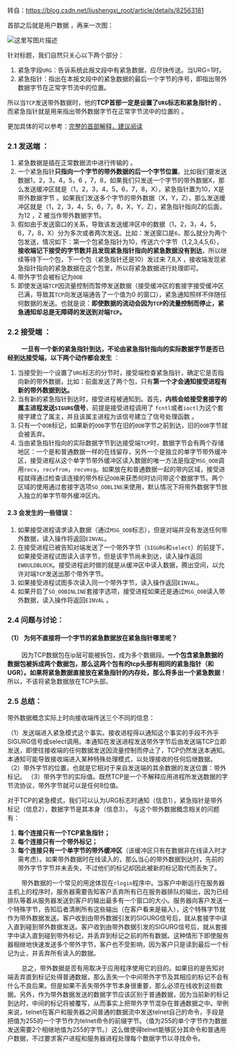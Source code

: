 

转自：https://blog.csdn.net/liushengxi_root/article/details/82563181



首部之后就是用户数据 ，再来一次图：

![这里写图片描述](https://img-blog.csdn.net/20180909224329977?watermark/2/text/aHR0cHM6Ly9ibG9nLmNzZG4ubmV0L2xpdXNoZW5neGlfcm9vdA==/font/5a6L5L2T/fontsize/400/fill/I0JBQkFCMA==/dissolve/70)

针对标题，我们自然只关心以下两个部分：

1. 紧急字段`URG`：告诉系统此报文段中有紧急数据，应尽快传送。当URG=1时。
2. 紧急指针：指出在本报文段中的紧急数据的最后一个字节的序号，即指出带外数据字节在正常字节流中的位置。

所以当`TCP`发送带外数据时，他的**TCP首部一定是设置了`URG`标志和紧急指针的** 。而紧急指针就是用来指出带外数据字节在正常字节流中的位置的 。

更加具体的可以参考：[完整的首部解释，建议阅读](http://roclinux.cn/?p=2523)

### 2.1 发送端 ：

1. 紧急数据是插在正常数据流中进行传输的 。
2. 一个紧急指针**只指向一个字节的带外数据的后一个字节位置**。比如我们要发送数据1，2，3，4，5，6 ，7，8，如果我们只发送一个字节的带外数据X，那么发送缓冲区就是（1，2，3，4，5，6，7，8，X），紧急指针置为10，X是带外数据字节 。如果我们发送多个字节的带外数据（X，Y，Z），那么发送缓冲区就是（1，2，3，4，5，6，7，8，X，Y，Z），紧急指针指向Z的后面，为12 ，Z 被当作带外数据字节。
3. 假如由于发送窗口的关系，导致该发送缓冲区中的数据（1，2，3，4，5，6，7，8，X）分为多次或者两次发送。比如：发送窗口是`6`，那么就分为两个包发送，情况如下：第一个包紧急指针为10，传送六个字节（1,2,3,4,5,6），**接收端记下接受的字节数并且发现紧急指针指向的紧急数据没有到达**，所以继续等待下一个包，下一个包（紧急指针还是10）发过来 7,8,X ，接收端发现紧急指针指向的紧急数据在这个包里，所以将紧急数据进行处理即可。
4. 带外字节会被标记为`OOB`
5. 即使发送端`TCP`因流量控制而暂停发送数据（接受缓冲区的套接字接受缓冲区已满，导致其`TCP`向发送端通告了一个值为0 的窗口），紧急通知照样不伴随任何数据的发送。也就是说：**即使数据的流动会因为`TCP`的流量控制而停止，紧急通知却总是无障碍的发送到对端`TCP`。**

### 2.2 接受端 ：

   **一旦有一个新的紧急指针到达，不论由紧急指针指向的实际数据字节是否已经到达接受端，以下两个动作都会发生** ：

1. 当接受到一个设置了`URG`标志的分节时，接受端检查紧急指针，确定它是否指向新的带外数据，比如：前面发送了两个包，只有**第一个才会通知接受进程有新的带外数据到达。**
2. 当有新的紧急指针到达时，接受进程被通知到。首先，**内核会给接受套接字的属主进程发送`SIGURG`信号**，前提是接受进程调用了 `fcntl`或者`ioctl`为这个套接字建立了属主，并且该属主进程为该信号建立了信号处理函数 。
3. 只有一个`OOB`标记，如果新的`OOB`字节在旧的`OOB`字节之前到达，旧的`OOB`字节就会被丢弃。
4. 当由紧急指针指向的实际数据字节到达接受端`TCP`时，数据字节会有两个存储地区：一个是和普通数据一样的在线留存，另外一个是独立的单字节带外缓冲区，接受进程从这个单字节带外缓冲区读入数据的唯一方法是指定`MSG_OOB`调用`recv`，`recvfrom`，`recvmsg`。如果放在和普通数据一起的带内区域，接受进程就得通过检查该连接的带外标记`OOB`来获悉何时访问带这个数据字节。两个区域的使用通过套接字选项`SO_OOBLINE`来使用，默认情况下将带外数据字节放入独立的单字节带外缓冲区内。

#### 2.3 会发生的一些错误：

1. 如果接受进程请求读入数据（通过`MSG_OOB`标志），但是对端并没有发送任何带外数据，读入操作将返回`EINVAL`。
2. 在接受进程已被告知对端发送了一个带外字节（`SIGURG`和`select`）的前提下，如果接受进程试图读入该字节，但是该字节尚未到达，读入操作返回`EWOULDBLOCK`。接受进程此时做的就是从缓冲区中读入数据，腾出空间，以允许对端`TCP`发送出那个带外字节。
3. 如果接受进程试图多次读入同一个带外字节，读入操作返回`EINVAL`。
4. 如果开启了`SO_OOBINLINE`套接字选项，接受进程如果还是通过`MSG_OOB`读入带外数据，读入操作将返回`EINVAL` 。

### 2.4 问题与讨论：

#### （1） 为何不直接将一个字节的紧急数据放在紧急指针哪里呢？

   因为TCP数据包在ip层可能被拆包，成为多个数据段。**一个包含紧急数据的数据包被拆成两个数据包，那么这两个包有的tcp头部有相同的紧急指针（和UGR）。如果将紧急数据直接放在紧急指针的内存处，那么将多出一个紧急数据**！所以，不该将紧急数据放在TCP头部。

### 2.5 总结：

带外数据概念实际上时向接收端传送三个不同的信息：

（1）发送端进入紧急模式这个事实。接收进程得以通知这个事实的手段不外乎SIGURG信号或select调用。本通知在发送进程发送带外字节后由发送端TCP立即发送，即使往接收端的任何数据发送因流量控制而停止了，TCP仍然发送本通知。本通知可能导致接收端进入某种特殊处理模式，以处理接收的任何后继数据。
（2）带外字节的位置，也就是它相对于来自发送端的其余数据的发送位置：带外标记。
（3）带外字节的实际值。既然TCP是一个不解释应用进程所发送数据的字节流协议，带外字节就可以是任何8位值。

对于TCP的紧急模式，我们可以认为URG标志时通知（信息1），紧急指针是带外标记（信息2），数据字节是其本身（信息3）。
与这个带外数据概念相关的问题有：

1. **每个连接只有一个TCP紧急指针；**
2. **每个连接只有一个带外标记；**
3. **每个连接只有一个单字节的带外缓冲区**（该缓冲区只有在数据非在线读入时才需考虑）。如果带外数据时在线读入的，那么当心的带外数据到达时，先前的带外字节字节并未丢失，不过他们的标记却因此被新的标记取代而丢失了。

   带外数据的一个常见的用途体现在`rlogin`程序中。当客户中断运行在服务器主机上的程序时，服务器需要告知客户丢弃所有已在服务器排队的输出，因为已经排队等着从服务器发送到客户的输出最多有一个窗口的大小。服务器向客户发送一个特殊字节，告知后者清刷所有这些输出（在客户看来是输入），这个特殊字节就作为带外数据发送。客户收到由带外数据引发的SIGURG信号后，就从套接字中读入直到碰到带外数据发送。客户收到由带外数据引发的SIGURG信号后，就从套接字中读入直到碰到带外标记，并丢弃到标记之前的所有数据。这种情形下即使服务器相继地快速发送多个带外字节，客户也不受影响，因为客户只是读到最后一个标记为止，并丢弃所有读入的数据。

   总之，带外数据是否有用取决于应用程序使用它的目的。如果目的是告知对端丢弃直到标记处得普通数据，那么丢失一个中间带外字节及其相应的标记不会有什么不良后果。但是如果不丢失带外字节本身很重要，那么必须在线收到这些数据。另外，作为带外数据发送的数据字节应该区别于普通数据，因为当前新的标记到达时，中间的标记将被覆写，从而事实上把带外字节混杂在普通数据之中。举例来说，telnet在客户和服务器之间普通的数据流中发送telnet自己的命令，手段是把值为255的一个字节作为telnet命令的前缀字节。（值为255的单个字节作为数据发送需要2个相继地值为255的字节。）这么做使得telnet能够区分其命令和普通用户数据，不过要求客户进程和服务器进程处理每个数据字节以寻找命令。